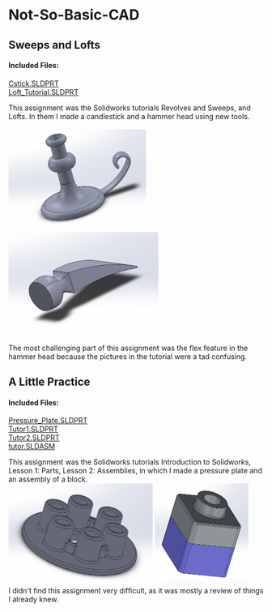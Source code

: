 # Not-So-Basic-CAD

## Sweeps and Lofts
#### Included Files:
<a href="Cstick.SLDPRT">Cstick.SLDPRT</a> <br/>
<a href="Loft_Tutorial.SLDPRT">Loft_Tutorial.SLDPRT</a><br/>

This assignment was the Solidworks tutorials Revolves and Sweeps, and Lofts. In them I made a candlestick and a hammer head using new tools.
<br/><br/>
<IMG SRC="Images/CstickImage.PNG"  width="272" height="200"> <IMG SRC="Images/Loft_TutorialImage.PNG"  width="296" height="200">
<br/><br/>
The most challenging part of this assignment was the flex feature in the hammer head because the pictures in the tutorial were a tad confusing.
## A Little Practice
#### Included Files:
<a href="Pressure_Plate.SLDPRT">Pressure_Plate.SLDPRT</a><br/>
<a href="Tutor1.SLDPRT">Tutor1.SLDPRT</a><br/>
<a href="Tutor2.SLDPRT">Tutor2.SLDPRT</a><br/>
<a href="tutor.SLDASM">tutor.SLDASM</a><br/>

This assignment was the Solidworks tutorials Introduction to Solidworks, Lesson 1: Parts, Lesson 2: Assemblies, in which I made a pressure plate and an assembly of a block.
<br/>
<IMG SRC="Images/Pressure_PlateImage.PNG"  width="285" height="200"> <IMG SRC="Images/tutorImage.PNG"  width="185" height="200">
<br/>
I didn't find this assignment very difficult, as it was mostly a review of things I already knew.
